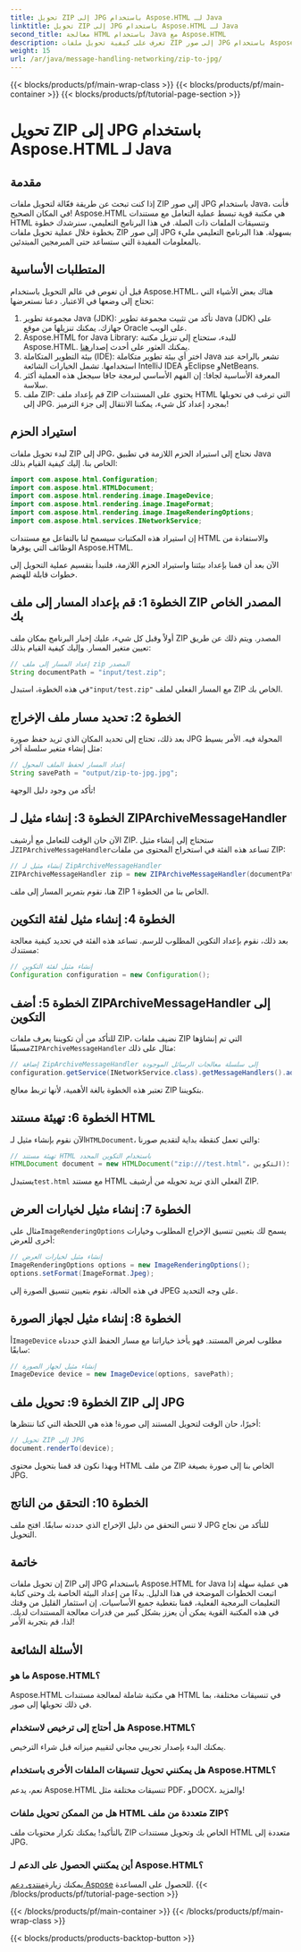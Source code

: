 ```yaml
---
title: تحويل ZIP إلى JPG باستخدام Aspose.HTML لـ Java
linktitle: تحويل ZIP إلى JPG باستخدام Aspose.HTML لـ Java
second_title: معالجة HTML باستخدام Java مع Aspose.HTML
description: تعرف على كيفية تحويل ملفات ZIP إلى صور JPG باستخدام Aspose.HTML لـ Java من خلال هذا الدليل خطوة بخطوة.
weight: 15
url: /ar/java/message-handling-networking/zip-to-jpg/
---
```


{{< blocks/products/pf/main-wrap-class >}}
{{< blocks/products/pf/main-container >}}
{{< blocks/products/pf/tutorial-page-section >}}

# تحويل ZIP إلى JPG باستخدام Aspose.HTML لـ Java

## مقدمة
إذا كنت تبحث عن طريقة فعّالة لتحويل ملفات ZIP إلى صور JPG باستخدام Java، فأنت في المكان الصحيح! Aspose.HTML هي مكتبة قوية تبسط عملية التعامل مع مستندات HTML وتنسيقات الملفات ذات الصلة. في هذا البرنامج التعليمي، سنرشدك خطوة بخطوة خلال عملية تحويل ملفات ZIP إلى صور JPG بسهولة. هذا البرنامج التعليمي مليء بالمعلومات المفيدة التي ستساعد حتى المبرمجين المبتدئين.
## المتطلبات الأساسية
قبل أن تغوص في عالم التحويل باستخدام Aspose.HTML، هناك بعض الأشياء التي تحتاج إلى وضعها في الاعتبار. دعنا نستعرضها:
1. مجموعة تطوير Java (JDK): تأكد من تثبيت مجموعة تطوير Java (JDK) على جهازك. يمكنك تنزيلها من موقع Oracle على الويب.
2.  Aspose.HTML for Java Library: للبدء، ستحتاج إلى تنزيل مكتبة Aspose.HTML. يمكنك العثور على أحدث إصدار[هنا](https://releases.aspose.com/html/java/).
3. بيئة التطوير المتكاملة (IDE): اختر أي بيئة تطوير متكاملة Java تشعر بالراحة عند استخدامها. تشمل الخيارات الشائعة IntelliJ IDEA وEclipse وNetBeans.
4. المعرفة الأساسية لجافا: إن الفهم الأساسي لبرمجة جافا سيجعل هذه العملية أكثر سلاسة.
5. ملف ZIP: قم بإعداد ملف ZIP يحتوي على المستندات HTML التي ترغب في تحويلها إلى JPG.
بمجرد إعداد كل شيء، يمكننا الانتقال إلى جزء الترميز!
## استيراد الحزم
لبدء تحويل ملفات ZIP إلى JPG، نحتاج إلى استيراد الحزم اللازمة في تطبيق Java الخاص بنا. إليك كيفية القيام بذلك:
```java
import com.aspose.html.Configuration;
import com.aspose.html.HTMLDocument;
import com.aspose.html.rendering.image.ImageDevice;
import com.aspose.html.rendering.image.ImageFormat;
import com.aspose.html.rendering.image.ImageRenderingOptions;
import com.aspose.html.services.INetworkService;
```
إن استيراد هذه المكتبات سيسمح لنا بالتفاعل مع مستندات HTML والاستفادة من الوظائف التي يوفرها Aspose.HTML.

الآن بعد أن قمنا بإعداد بيئتنا واستيراد الحزم اللازمة، فلنبدأ بتقسيم عملية التحويل إلى خطوات قابلة للهضم.
## الخطوة 1: قم بإعداد المسار إلى ملف ZIP المصدر الخاص بك
أولاً وقبل كل شيء، عليك إخبار البرنامج بمكان ملف ZIP المصدر. ويتم ذلك عن طريق تعيين متغير المسار. وإليك كيفية القيام بذلك:
```java
// إعداد المسار إلى ملف zip المصدر
String documentPath = "input/test.zip";
```
 في هذه الخطوة، استبدل`"input/test.zip"` مع المسار الفعلي لملف ZIP الخاص بك. 
## الخطوة 2: تحديد مسار ملف الإخراج
بعد ذلك، تحتاج إلى تحديد المكان الذي تريد حفظ صورة JPG المحولة فيه. الأمر بسيط مثل إنشاء متغير سلسلة آخر:
```java
// إعداد المسار لحفظ الملف المحول
String savePath = "output/zip-to-jpg.jpg";
```
تأكد من وجود دليل الوجهة!
## الخطوة 3: إنشاء مثيل لـ ZIPArchiveMessageHandler
 الآن حان الوقت للتعامل مع أرشيف ZIP. ستحتاج إلى إنشاء مثيل لـ`ZIPArchiveMessageHandler`تساعد هذه الفئة في استخراج المحتوى من ملفات ZIP:
```java
// إنشاء مثيل لـ ZipArchiveMessageHandler
ZIPArchiveMessageHandler zip = new ZIPArchiveMessageHandler(documentPath);
```
هنا، نقوم بتمرير المسار إلى ملف ZIP الخاص بنا من الخطوة 1.
## الخطوة 4: إنشاء مثيل لفئة التكوين
بعد ذلك، نقوم بإعداد التكوين المطلوب للرسم. تساعد هذه الفئة في تحديد كيفية معالجة مستندك:
```java
// إنشاء مثيل لفئة التكوين
Configuration configuration = new Configuration();
```
## الخطوة 5: أضف ZIPArchiveMessageHandler إلى التكوين
 للتأكد من أن تكويننا يعرف ملفات ZIP، نضيف ملفات ZIP التي تم إنشاؤها مسبقًا`ZIPArchiveMessageHandler` مثال على ذلك:
```java
// إضافة ZipArchiveMessageHandler إلى سلسلة معالجات الرسائل الموجودة
configuration.getService(INetworkService.class).getMessageHandlers().addItem(zip);
```
تعتبر هذه الخطوة بالغة الأهمية، لأنها تربط معالج ZIP بتكويننا.
## الخطوة 6: تهيئة مستند HTML
 الآن نقوم بإنشاء مثيل لـ`HTMLDocument`، والتي تعمل كنقطة بداية لتقديم صورنا:
```java
// تهيئة مستند HTML باستخدام التكوين المحدد
HTMLDocument document = new HTMLDocument("zip:///test.html"، التكوين)؛
```
 يستبدل`test.html` مع مستند HTML الفعلي الذي تريد تحويله من أرشيف ZIP.
## الخطوة 7: إنشاء مثيل لخيارات العرض
 مثال على`ImageRenderingOptions` يسمح لك بتعيين تنسيق الإخراج المطلوب وخيارات أخرى للعرض:
```java
// إنشاء مثيل لخيارات العرض
ImageRenderingOptions options = new ImageRenderingOptions();
options.setFormat(ImageFormat.Jpeg);
```
في هذه الحالة، نقوم بتعيين تنسيق الصورة إلى JPEG على وجه التحديد.
## الخطوة 8: إنشاء مثيل لجهاز الصورة
 أ`ImageDevice` مطلوب لعرض المستند. فهو يأخذ خياراتنا مع مسار الحفظ الذي حددناه سابقًا:
```java
// إنشاء مثيل لجهاز الصورة
ImageDevice device = new ImageDevice(options, savePath);
```
## الخطوة 9: تحويل ملف ZIP إلى JPG
أخيرًا، حان الوقت لتحويل المستند إلى صورة! هذه هي اللحظة التي كنا ننتظرها:
```java
// تحويل ZIP إلى JPG
document.renderTo(device);
```
وبهذا نكون قد قمنا بتحويل محتوى HTML من ملف ZIP الخاص بنا إلى صورة بصيغة JPG. 
## الخطوة 10: التحقق من الناتج
لا تنس التحقق من دليل الإخراج الذي حددته سابقًا. افتح ملف JPG للتأكد من نجاح التحويل.
## خاتمة
إن تحويل ملفات ZIP إلى JPG باستخدام Aspose.HTML for Java هي عملية سهلة إذا اتبعت الخطوات الموضحة في هذا الدليل. بدءًا من إعداد البيئة الخاصة بك وحتى كتابة التعليمات البرمجية الفعلية، قمنا بتغطية جميع الأساسيات. إن استثمار القليل من وقتك في هذه المكتبة القوية يمكن أن يعزز بشكل كبير من قدرات معالجة المستندات لديك. لذا، قم بتجربة الأمر!
## الأسئلة الشائعة
### ما هو Aspose.HTML؟
Aspose.HTML هي مكتبة شاملة لمعالجة مستندات HTML في تنسيقات مختلفة، بما في ذلك تحويلها إلى صور.
### هل أحتاج إلى ترخيص لاستخدام Aspose.HTML؟
يمكنك البدء بإصدار تجريبي مجاني لتقييم ميزاته قبل شراء الترخيص.
### هل يمكنني تحويل تنسيقات الملفات الأخرى باستخدام Aspose.HTML؟
نعم، يدعم Aspose.HTML تنسيقات مختلفة مثل PDF، وDOCX، والمزيد!
### هل من الممكن تحويل ملفات HTML متعددة من ملف ZIP؟
بالتأكيد! يمكنك تكرار محتويات ملف ZIP الخاص بك وتحويل مستندات HTML متعددة إلى JPG.
### أين يمكنني الحصول على الدعم لـ Aspose.HTML؟
 يمكنك زيارة[منتدى دعم Aspose](https://forum.aspose.com/c/html/29) للحصول على المساعدة.
{{< /blocks/products/pf/tutorial-page-section >}}

{{< /blocks/products/pf/main-container >}}
{{< /blocks/products/pf/main-wrap-class >}}

{{< blocks/products/products-backtop-button >}}
